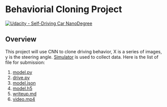 # Behaviorial Cloning Project

[![Udacity - Self-Driving Car NanoDegree](https://s3.amazonaws.com/udacity-sdc/github/shield-carnd.svg)](http://www.udacity.com/drive)

Overview
---

This project will use CNN to clone driving behavior, X is a series of images, y is the steering angle. [Simulator](https://d17h27t6h515a5.cloudfront.net/topher/2017/February/58ae4594_mac-sim.app/mac-sim.app.zip) is used to collect data. 
Here is the list of file for submission:

1. [model.py](https://github.com/maxiaodong97/CarND-Behavioral-Cloning-P3/blob/master/model.py)
2. [drive.py](https://github.com/maxiaodong97/CarND-Behavioral-Cloning-P3/blob/master/drive.py)
3. [model.json](https://github.com/maxiaodong97/CarND-Behavioral-Cloning-P3/blob/master/model_bc.json)
4. [model.h5](https://github.com/maxiaodong97/CarND-Behavioral-Cloning-P3/blob/master/model.h5)
5. [writeup.md](https://github.com/maxiaodong97/CarND-Behavioral-Cloning-P3/blob/master/writeup.md)
6. [video.mp4](https://github.com/maxiaodong97/CarND-Behavioral-Cloning-P3/blob/master/video.mp4)

